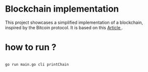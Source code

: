 # Blockchain implementation

This project showcases a simplified implementation of a blockchain, inspired by the Bitcoin protocol. It is based on this <a href="https://jeiwan.net/posts/building-blockchain-in-go-part-1/"> Article </a>.

# how to run ?

```bash

go run main.go cli printChain

```
